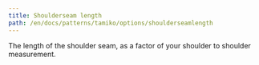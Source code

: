 ```yaml
---
title: Shoulderseam length
path: /en/docs/patterns/tamiko/options/shoulderseamlength
---
```


The length of the shoulder seam, as a factor of your shoulder to shoulder measurement.
